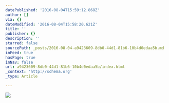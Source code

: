 ```yaml
---
datePublished: '2016-08-04T15:59:12.868Z'
author: []
via: {}
dateModified: '2016-08-04T15:58:20.621Z'
title: ''
publisher: {}
description: ''
starred: false
sourcePath: _posts/2016-08-04-a9423609-8db0-44d1-81b6-10b4d0edaa5b.md
inFeed: true
hasPage: true
inNav: false
url: a9423609-8db0-44d1-81b6-10b4d0edaa5b/index.html
_context: 'http://schema.org'
_type: Article

---
```

![](https://the-grid-user-content.s3-us-west-2.amazonaws.com/66ee02d1-1a22-4b0d-a815-0daddd811f62.jpg)